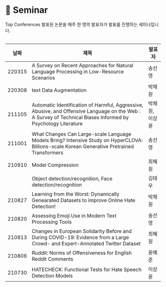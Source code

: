 📃 Seminar
===========
Top Conferences 발표된 논문을 매주 한 명의 발표자가 발표를 진행하는 세미나입니다. 
<br><br>

|날짜|제목|발표자|
|----|----|------|
|220315|A Survey on Recent Approaches for Natural Language Processing in Low-Resource Scenarios|송선영|
|220308|text Data Augmentation|박채원|
|211105|Automatic Identification of Harmful, Aggressive, Abusive, and Offensive Language on the Web : A Survey of Technical Biases Informed by Psychology Literature|박채원,이상윤|
|211001|What Changes Can Large-scale Language Models Bring? Intensive Study on HyperCLOVA: Billions-scale Korean Generative Pretrained Transformers|송선영|
|210910|Model Compression|최혜원|
|      |Object detection/recognition, Face detection/recognition|김태우|
|210827|Learning from the Worst: Dynamically Genearated Datasets to improve Online Hate Detection!|박채원|
|210820|Assessing Emoji Use in Modern Text Processing Tools|송선영|
|210813|Changes in European Solidarity Before and During COVID-19: Evidence from a Large Crowd- and Expert-Annotated Twitter Dataset|최혜원|
|210806|Ruddit: Norms of Offensiveness for English Reddit Comments|윤예준|
|210730|HATECHECK: Functional Tests for Hate Speech Detection Models|이상윤|
